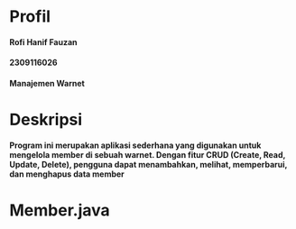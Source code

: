 # Profil
#### Rofi Hanif Fauzan
#### 2309116026
#### Manajemen Warnet

# Deskripsi
#### Program ini merupakan aplikasi sederhana yang digunakan untuk mengelola member di sebuah warnet. Dengan fitur CRUD (Create, Read, Update, Delete), pengguna dapat menambahkan, melihat, memperbarui, dan menghapus data member

# Member.java

    
